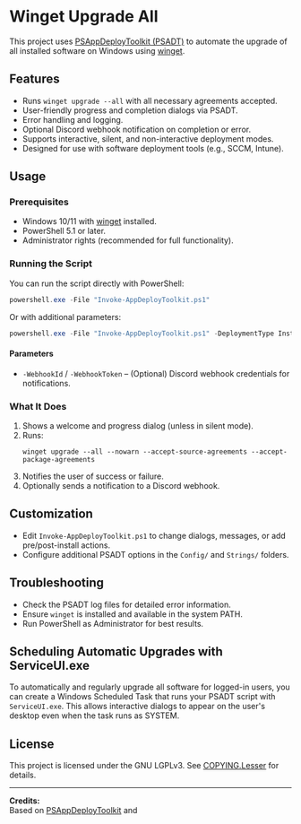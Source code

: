 # Winget Upgrade All

This project uses [PSAppDeployToolkit (PSADT)](https://psappdeploytoolkit.com) to automate the upgrade of all installed software on Windows using [winget](https://learn.microsoft.com/en-us/windows/package-manager/winget/).

## Features

- Runs `winget upgrade --all` with all necessary agreements accepted.
- User-friendly progress and completion dialogs via PSADT.
- Error handling and logging.
- Optional Discord webhook notification on completion or error.
- Supports interactive, silent, and non-interactive deployment modes.
- Designed for use with software deployment tools (e.g., SCCM, Intune).

## Usage

### Prerequisites

- Windows 10/11 with [winget](https://learn.microsoft.com/en-us/windows/package-manager/winget/) installed.
- PowerShell 5.1 or later.
- Administrator rights (recommended for full functionality).

### Running the Script

You can run the script directly with PowerShell:

```powershell
powershell.exe -File "Invoke-AppDeployToolkit.ps1"
```

Or with additional parameters:

```powershell
powershell.exe -File "Invoke-AppDeployToolkit.ps1" -DeploymentType Install -WebhookId "<webhook-id>" -WebhookToken "<webhook-token>"
```

#### Parameters

- `-WebhookId` / `-WebhookToken` – (Optional) Discord webhook credentials for notifications.

### What It Does

1. Shows a welcome and progress dialog (unless in silent mode).
2. Runs:
   ```
   winget upgrade --all --nowarn --accept-source-agreements --accept-package-agreements
   ```
3. Notifies the user of success or failure.
4. Optionally sends a notification to a Discord webhook.

## Customization

- Edit `Invoke-AppDeployToolkit.ps1` to change dialogs, messages, or add pre/post-install actions.
- Configure additional PSADT options in the `Config/` and `Strings/` folders.

## Troubleshooting

- Check the PSADT log files for detailed error information.
- Ensure `winget` is installed and available in the system PATH.
- Run PowerShell as Administrator for best results.

## Scheduling Automatic Upgrades with ServiceUI.exe

To automatically and regularly upgrade all software for logged-in users, you can create a Windows Scheduled Task that runs your PSADT script with `ServiceUI.exe`. This allows interactive dialogs to appear on the user's desktop even when the task runs as SYSTEM.

## License

This project is licensed under the GNU LGPLv3. See [COPYING.Lesser](COPYING.Lesser) for details.

---

**Credits:**  
Based on [PSAppDeployToolkit](https://psappdeploytoolkit.com) and
